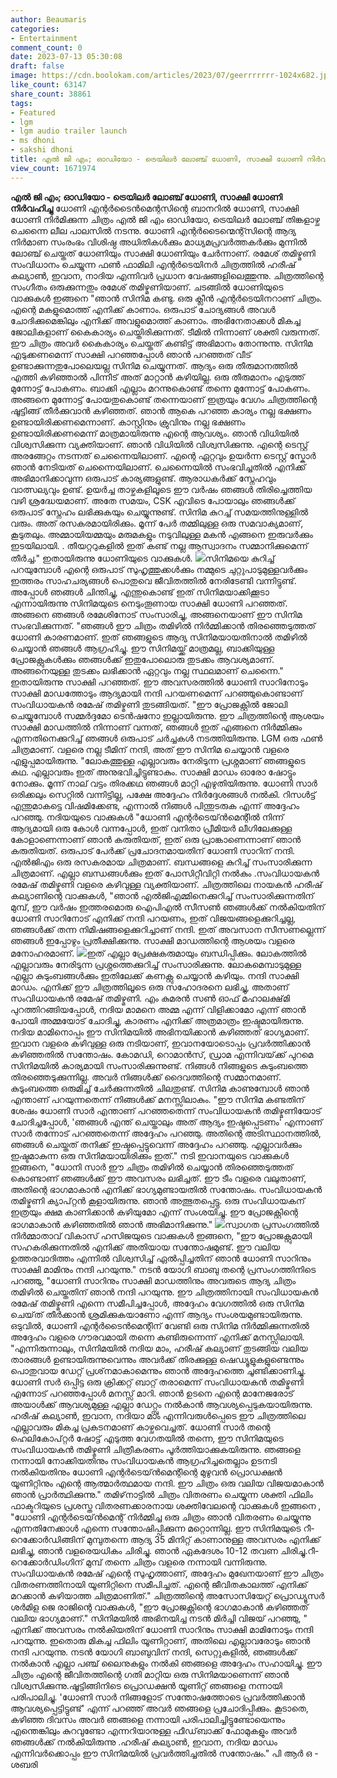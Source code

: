```yaml
---
author: Beaumaris
categories:
- Entertainment
comment_count: 0
date: 2023-07-13 05:30:08
draft: false
image: https://cdn.boolokam.com/articles/2023/07/geerrrrrrr-1024x682.jpg
like_count: 63147
share_count: 38861
tags:
- Featured
- lgm
- lgm audio trailer launch
- ms dhoni
- sakshi dhoni
title: എൽ ജി എം; ഓഡിയോ - ട്രെയിലർ ലോഞ്ച് ധോണി, സാക്ഷി ധോണി നിർവഹിച്ചു
view_count: 1671974
---
```


**എൽ ജി എം; ഓഡിയോ - ട്രെയിലർ ലോഞ്ച് ധോണി, സാക്ഷി ധോണി നിർവഹിച്ചു** ധോണി എന്റർടൈൻമെന്റസിന്റെ ബാനറിൽ ധോണി, സാക്ഷി ധോണി നിർമിക്കുന്ന ചിത്രം എൽ ജി എം ഓഡിയോ, ട്രെയിലർ ലോഞ്ച് തിങ്കളാഴ്ച ചെന്നൈ ലീല പാലസിൽ നടന്നു. ധോണി എന്റർടൈന്മെന്റ്സിന്റെ ആദ്യ നിർമാണ സംരംഭം വിശിഷ്ഠ അധിതികൾക്കും മാധ്യമപ്രവർത്തകർക്കും മുന്നിൽ ലോഞ്ച് ചെയ്തത് ധോണിയും സാക്ഷി ധോണിയും ചേർന്നാണ്. രമേശ് തമിഴ്മണി സംവിധാനം ചെയ്യുന്ന ഫൺ ഫാമിലി എന്റർടെയിനർ ചിത്രത്തിൽ ഹരീഷ് കല്യാൺ, ഇവാന, നാദിയ എന്നിവർ പ്രധാന വേഷങ്ങളിലെത്തുന്നു. ചിത്രത്തിന്റെ സംഗീതം ഒരുക്കുന്നതും രമേശ് തമിഴ്മണിയാണ്. [](https://cdn.boolokam.com/articles/2023/07/geerrr.jpg) ചടങ്ങിൽ ധോണിയുടെ വാക്കുകൾ ഇങ്ങനെ "ഞാൻ സിനിമ കണ്ടു. ഒരു ക്ലീൻ എന്റർടെയിനറാണ് ചിത്രം. എന്റെ മകളുമൊത്ത് എനിക്ക് കാണാം. ഒരുപാട് ചോദ്യങ്ങൾ അവൾ ചോദിക്കുമെങ്കിലും എനിക്ക് അവളുമൊത്ത് കാണാം. അഭിനേതാക്കൾ മികച്ച ജോലികളാണ് കൈകാര്യം ചെയ്തിരിക്കുന്നത്. ടീമിൽ നിന്നാണ് ശക്തി വരുന്നത്. ഈ ചിത്രം അവർ കൈകാര്യം ചെയ്തത് കണ്ടിട്ട് അഭിമാനം തോന്നുന്നു. സിനിമ എടുക്കണമെന്ന് സാക്ഷി പറഞ്ഞപ്പോൾ ഞാൻ പറഞ്ഞത് വീട് ഉണ്ടാക്കുന്നതുപോലെയല്ല സിനിമ ചെയ്യുന്നത്. ആദ്യം ഒരു തീരുമാനത്തിൽ എത്തി കഴിഞ്ഞാൽ പിന്നീട് അത് മാറ്റാൻ കഴിയില്ല. ഒരു തീരുമാനം എടുത്ത്‌ മുന്നോട്ട് പോകണം. ബാക്കി എല്ലാം മറന്നുകൊണ്ട് തന്നെ മുന്നോട്ട് പോകണം. അങ്ങനെ മുന്നോട്ട് പോയതുകൊണ്ട് തന്നെയാണ് ഇത്രയും വേഗം ചിത്രത്തിന്റെ ഷൂട്ടിങ്ങ് തീർക്കുവാൻ കഴിഞ്ഞത്. ഞാൻ ആകെ പറഞ്ഞ കാര്യം നല്ല ഭക്ഷണം ഉണ്ടായിരിക്കണമെന്നാണ്. കാസ്റ്റിനും ക്രുവിനും നല്ല ഭക്ഷണം ഉണ്ടായിരിക്കണമെന്ന് മാത്രമായിരുന്നു എന്റെ ആവശ്യം. ഞാൻ വിധിയിൽ വിശ്വസിക്കുന്ന വ്യക്തിയാണ്. ഞാൻ വിധിയിൽ വിശ്വസിക്കുന്നു. എന്റെ ടെസ്റ്റ് അരങ്ങേറ്റം നടന്നത് ചെന്നൈയിലാണ്. എന്റെ ഏറ്റവും ഉയർന്ന ടെസ്റ്റ് സ്കോർ ഞാൻ നേടിയത് ചെന്നൈയിലാണ്. ചെന്നൈയിൽ സംഭവിച്ചതിൽ എനിക്ക് അഭിമാനിക്കാവുന്ന ഒരുപാട് കാര്യങ്ങളുണ്ട്. ആരാധകർക്ക് സ്നേഹവും വാത്സല്യവും ഉണ്ട്. ഉയർച്ച താഴ്ചകളിലൂടെ ഈ വർഷം ഞങ്ങൾ തിരിച്ചെത്തിയ വഴി ശ്രദ്ധേയമാണ്. അതേ സമയം, CSK എവിടെ പോയാലും ഞങ്ങൾക്ക് ഒരുപാട് സ്നേഹം ലഭിക്കുകയും ചെയ്യുന്നുണ്ട്. സിനിമ കുറച്ച് സമയത്തിനുള്ളിൽ വരും. അത് രസകരമായിരിക്കും. മൂന്ന് പേർ തമ്മിലുള്ള ഒരു സമവാക്യമാണ്, കൂടുതലും. അമ്മായിയമ്മയും മരുമകളും നടുവിലുള്ള മകൻ എങ്ങനെ ഇരുവർക്കും ഇടയിലായി. . തീയറ്ററുകളിൽ ഇത് കണ്ട് നല്ല ആസ്വാദനം സമ്മാനിക്കുമെന്ന് തീർച്ച." ഇതായിരുന്നു ധോണിയുടെ വാക്കുകൾ. [![](https://cdn.boolokam.com/articles/2023/07/geerrrrrrr-1024x682.jpg)](https://cdn.boolokam.com/articles/2023/07/geerrrrrrr.jpg)സിനിമയെ കുറിച്ച് പറയുമ്പോൾ എന്റെ ഒരുപാട് സുഹൃത്തുക്കൾക്കും നമ്മുടെ ചുറ്റുപാടുമുള്ളവർക്കും ഇത്തരം സാഹചര്യങ്ങൾ പൊതുവെ ജീവിതത്തിൽ നേരിടേണ്ടി വന്നിട്ടുണ്ട്. അപ്പോൾ ഞങ്ങൾ ചിന്തിച്ചു, എന്തുകൊണ്ട് ഇത് സിനിമയാക്കിക്കൂടാ എന്നായിരുന്നു സിനിമയുടെ നെടുംതൂണായ സാക്ഷി ധോണി പറഞ്ഞത്. അങ്ങനെ ഞങ്ങൾ രമേശിനോട് സംസാരിച്ചു, അങ്ങനെയാണ് ഈ സിനിമ സംഭവിക്കുന്നത്. "ഞങ്ങൾ ഈ ചിത്രം തമിഴിൽ നിർമ്മിക്കാൻ തിരഞ്ഞെടുത്തത് ധോണി കാരണമാണ്. ഇത് ഞങ്ങളുടെ ആദ്യ സിനിമയായതിനാൽ തമിഴിൽ ചെയ്യാൻ ഞങ്ങൾ ആഗ്രഹിച്ചു. ഈ സിനിമയ്ക്ക് മാത്രമല്ല, ബാക്കിയുള്ള പ്രോജക്റ്റുകൾക്കും ഞങ്ങൾക്ക് ഇതുപോലൊരു തുടക്കം ആവശ്യമാണ്. അങ്ങനെയുള്ള തുടക്കം ലഭിക്കാൻ ഏറ്റവും നല്ല സ്ഥലമാണ് ചെന്നൈ." ഇതായിരുന്നു സാക്ഷി പറഞ്ഞത്. ഈ അവസരത്തിൽ ധോണി സാറിനോടും സാക്ഷി മാഡത്തോടും ആദ്യമായി നന്ദി പറയണമെന്ന് പറഞ്ഞുകൊണ്ടാണ് സംവിധായകൻ രമേഷ് തമിഴ്മണി തുടങ്ങിയത്. "ഈ പ്രോജക്റ്റിൽ ജോലി ചെയ്യുമ്പോൾ സമ്മർദ്ദമോ ടെൻഷനോ ഇല്ലായിരുന്നു. ഈ ചിത്രത്തിന്റെ ആശയം സാക്ഷി മാഡത്തിൽ നിന്നാണ് വന്നത്, ഞങ്ങൾ ഇത് എങ്ങനെ നിർമ്മിക്കും എന്നതിനെക്കുറിച്ച് ഞങ്ങൾ ഒരുപാട് ചർച്ചകൾ നടത്തിയിരുന്നു. LGM ഒരു ഫൺ ചിത്രമാണ്. വളരെ നല്ല ടീമിന് നന്ദി, അത് ഈ സിനിമ ചെയ്യാൻ വളരെ എളുപ്പമായിരുന്നു. "ലോകത്തുള്ള എല്ലാവരും നേരിടുന്ന പ്രശ്നമാണ് ഞങ്ങളുടെ കഥ. എല്ലാവരും ഇത് അനുഭവിച്ചിട്ടുണ്ടാകും. സാക്ഷി മാഡം ഓരോ ഷോട്ടും നോക്കും. മൂന്ന് നാല് വട്ടം തിരക്കഥ ഞങ്ങൾ മാറ്റി എഴുതിയിരുന്നു. ധോണി സാർ ഒരിക്കലും സെറ്റിൽ വന്നിട്ടില്ല, പക്ഷേ അദ്ദേഹം നിർദ്ദേശങ്ങൾ നൽകി. റിസൾട്ട് എന്തുമാകട്ടെ വിഷമിക്കേണ്ട, എന്നാൽ നിങ്ങൾ പിന്തുടരുക എന്ന് അദ്ദേഹം പറഞ്ഞു. നദിയയുടെ വാക്കുകൾ "ധോണി എന്റർടെയ്ൻമെന്റിൽ നിന്ന് ആദ്യമായി ഒരു കോൾ വന്നപ്പോൾ, ഇത് വനിതാ പ്രീമിയർ ലീഗിലേക്കുള്ള കോളാണെന്നാണ് ഞാൻ കരുതിയത്, ഇത് ഒരു പ്രാങ്കാണെന്നാണ് ഞാൻ കരുതിയത്. ഒരുപാട് പേർക്ക് പ്രചോദനമായതിന് ധോണി സാറിന് നന്ദി. എൽജിഎം ഒരു രസകരമായ ചിത്രമാണ്. ബന്ധങ്ങളെ കുറിച്ച് സംസാരിക്കുന്ന ചിത്രമാണ്. എല്ലാ ബന്ധങ്ങൾക്കും ഇത് പോസിറ്റീവിറ്റി നൽകും .സംവിധായകൻ രമേഷ് തമിഴ്മണി വളരെ കഴിവുള്ള വ്യക്തിയാണ്. ചിത്രത്തിലെ നായകൻ ഹരീഷ് കല്യാണിന്റെ വാക്കുകൾ, "ഞാൻ എൽ‌ജി‌എമ്മിനെക്കുറിച്ച് സംസാരിക്കുന്നതിന് മുമ്പ്, ഈ വർഷം ഇത്തരമൊരു ഐ‌പി‌എൽ സീസൺ ഞങ്ങൾക്ക് നൽകിയതിന് ധോണി സാറിനോട് എനിക്ക് നന്ദി പറയണം, ഇത് വിജയങ്ങളെക്കുറിച്ചല്ല, ഞങ്ങൾക്ക് തന്ന നിമിഷങ്ങളെക്കുറിച്ചാണ് നന്ദി. ഇത് അവസാന സീസണല്ലെന്ന് ഞങ്ങൾ ഇപ്പോഴും പ്രതീക്ഷിക്കുന്നു. സാക്ഷി മാഡത്തിന്റെ ആശയം വളരെ മനോഹരമാണ്. [![](https://cdn.boolokam.com/articles/2023/07/gwghhh-1024x683.jpg)](https://cdn.boolokam.com/articles/2023/07/gwghhh.jpg)ഇത് എല്ലാ പ്രേക്ഷകരുമായും ബന്ധിപ്പിക്കും. ലോകത്തിൽ എല്ലാവരും നേരിടുന്ന പ്രശ്നത്തെക്കുറിച്ച് സംസാരിക്കുന്നു. ലോകമെമ്പാടുമുള്ള എല്ലാ കുടുംബങ്ങൾക്കും ഇതിലേക്ക് കണക്റ്റു ചെയ്യാൻ കഴിയും. നന്ദി സാക്ഷി മാഡം. എനിക്ക് ഈ ചിത്രത്തിലൂടെ ഒരു സഹോദരനെ ലഭിച്ചു, അതാണ് സംവിധായകൻ രമേഷ് തമിഴ്മണി. എം കുമരൻ സൺ ഓഫ് മഹാലക്ഷ്‌മി പുറത്തിറങ്ങിയപ്പോൾ, നദിയ മാമനെ അമ്മ എന്ന് വിളിക്കാമോ എന്ന് ഞാൻ പോയി അമ്മയോട് ചോദിച്ചു, കാരണം എനിക്ക് അത്രമാത്രം ഇഷ്ടമായിരുന്നു. നദിയ മാമിനൊപ്പം ഈ സിനിമയിൽ അഭിനയിക്കാൻ കഴിഞ്ഞത് ഭാഗ്യമാണ്. ഇവാന വളരെ കഴിവുള്ള ഒരു നടിയാണ്, ഇവാനയോടൊപ്പം പ്രവർത്തിക്കാൻ കഴിഞ്ഞതിൽ സന്തോഷം. കോമഡി, റൊമാൻസ്, ഡ്രാമ എന്നിവയ്‌ക്ക് പുറമെ സിനിമയിൽ കാര്യമായി സംസാരിക്കുന്നുണ്ട്. നിങ്ങൾ നിങ്ങളുടെ കുടുംബത്തെ തിരഞ്ഞെടുക്കുന്നില്ല. അവർ നിങ്ങൾക്ക് ദൈവത്തിന്റെ സമ്മാനമാണ്. കുടുംബത്തെ ഒരുമിച്ച് ചേർക്കുന്നതിൽ ചിലതുണ്ട്. സിനിമ കാണുമ്പോൾ ഞാൻ എന്താണ് പറയുന്നതെന്ന് നിങ്ങൾക്ക് മനസ്സിലാകും. "ഈ സിനിമ കണ്ടതിന് ശേഷം ധോണി സാർ എന്താണ് പറഞ്ഞതെന്ന് സംവിധായകൻ തമിഴ്മണിയോട് ചോദിച്ചപ്പോൾ, 'ഞങ്ങൾ എന്ത് ചെയ്താലും അത് ആദ്യം ഇഷ്ടപ്പെടണം' എന്നാണ് സാർ തന്നോട് പറഞ്ഞതെന്ന് അദ്ദേഹം പറഞ്ഞു. അതിന്റെ അടിസ്ഥാനത്തിൽ, ഞങ്ങൾ ചെയ്തത് തനിക്ക് ഇഷ്ടപ്പെട്ടുവെന്ന് അദ്ദേഹം പറഞ്ഞു. എല്ലാവർക്കും ഇഷ്ടമാകുന്ന ഒരു സിനിമയായിരിക്കും ഇത്." നടി ഇവാനയുടെ വാക്കുകൾ ഇങ്ങനെ, "ധോനി സാർ ഈ ചിത്രം തമിഴിൽ ചെയ്യാൻ തിരഞ്ഞെടുത്തത് കൊണ്ടാണ് ഞങ്ങൾക്ക് ഈ അവസരം ലഭിച്ചത്. ഈ ടീം വളരെ വലുതാണ്, അതിന്റെ ഭാഗമാകാൻ എനിക്ക് ഭാഗ്യമുണ്ടായതിൽ സന്തോഷം. സംവിധായകൻ തമിഴ്മണി ക്യാപ്റ്റൻ കൂളായിരുന്നു. ഞാൻ അത്ഭുതപ്പെട്ടു. ഒരു സംവിധായകന് ഇത്രയും ക്ഷമ കാണിക്കാൻ കഴിയുമോ എന്ന് സംശയിച്ചു. ഈ പ്രോജക്റ്റിന്റെ ഭാഗമാകാൻ കഴിഞ്ഞതിൽ ഞാൻ അഭിമാനിക്കുന്നു." [![](https://cdn.boolokam.com/articles/2023/07/h3hhhh-819x1024.jpg)](https://cdn.boolokam.com/articles/2023/07/h3hhhh.jpg)സ്വാഗത പ്രസംഗത്തിൽ നിർമ്മാതാവ് വികാസ് ഹസിജയുടെ വാക്കുകൾ ഇങ്ങനെ, "ഈ പ്രോജക്റ്റുമായി സഹകരിക്കുന്നതിൽ എനിക്ക് അതിയായ സന്തോഷമുണ്ട്. ഈ വലിയ ഉത്തരവാദിത്തം എന്നിൽ വിശ്വസിച്ച് ഏൽപ്പിച്ചതിന് ഞാൻ ധോണി സാറിനും സാക്ഷി മാമിനും നന്ദി പറയുന്നു." നടൻ യോഗി ബാബു തന്റെ പ്രസംഗത്തിനിടെ പറഞ്ഞു, "ധോണി സാറിനും സാക്ഷി മാഡത്തിനും അവരുടെ ആദ്യ ചിത്രം തമിഴിൽ ചെയ്തതിന് ഞാൻ നന്ദി പറയുന്നു. ഈ ചിത്രത്തിനായി സംവിധായകൻ രമേഷ് തമിഴ്മണി എന്നെ സമീപിച്ചപ്പോൾ, അദ്ദേഹം വേഗത്തിൽ ഒരു സിനിമ ചെയ്‌ത്‌ തീർക്കാൻ ശ്രമിക്കുകയാണോ എന്ന് ആദ്യം സംശയമുണ്ടായിരുന്നു. ഒടുവിൽ, ധോണി എന്റർടൈൻമെന്റിന് വേണ്ടി ഒരു സിനിമ നിർമ്മിക്കുന്നതിൽ അദ്ദേഹം വളരെ ഗൗരവമായി തന്നെ കണ്ടിരുന്നെന്ന് എനിക്ക് മനസ്സിലായി. "എന്നിരുന്നാലും, സിനിമയിൽ നദിയ മാം, ഹരീഷ് കല്യാണ് തുടങ്ങിയ വലിയ താരങ്ങൾ ഉണ്ടായിരുന്നുവെന്നും അവർക്ക് തിരക്കുള്ള ഷെഡ്യൂളുകളുണ്ടെന്നും പൊതുവായ ഡേറ്റ് പ്രശ്‌നമാകാമെന്നും ഞാൻ അദ്ദേഹത്തെ ചൂണ്ടിക്കാണിച്ചു. ധോണി സർ ഒപ്പിട്ട ഒരു ക്രിക്കറ്റ് ബാറ്റ് തരാമെന്ന് സംവിധായകൻ തമിഴ്മണി എന്നോട് പറഞ്ഞപ്പോൾ മനസ്സ് മാറി. ഞാൻ ഉടനെ എന്റെ മാനേജരോട് അയാൾക്ക് ആവശ്യമുള്ള എല്ലാ ഡേറ്റ്സും നൽകാൻ ആവശ്യപ്പെടുകയായിരുന്നു. ഹരീഷ് കല്യാൺ, ഇവാന, നദിയാ മാം എന്നിവരുൾപ്പെടെ ഈ ചിത്രത്തിലെ എല്ലാവരും മികച്ച പ്രകടനമാണ് കാഴ്ചവെച്ചത്. ധോണി സാർ തന്റെ ഹെലികോപ്റ്റർ ഷോട്ട് എടുത്ത വേഗതയിൽ തന്നെ, ഈ സിനിമയുടെ സംവിധായകൻ തമിഴ്മണി ചിത്രീകരണം പൂർത്തിയാക്കുകയിരുന്നു. ഞങ്ങളെ നന്നായി നോക്കിയതിനും സംവിധായകൻ ആഗ്രഹിച്ചതെല്ലാം ഉടനടി നൽകിയതിനും ധോണി എന്റർടെയ്ൻമെന്റിന്റെ മുഴുവൻ പ്രൊഡക്ഷൻ യൂണിറ്റിനും എന്റെ ആത്മാർത്ഥമായ നന്ദി. ഈ ചിത്രം ഒരു വലിയ വിജയമാകാൻ ഞാൻ പ്രാർത്ഥിക്കുന്നു." തമിഴ്‌നാട്ടിൽ ചിത്രം വിതരണം ചെയ്യുന്ന ശക്തി ഫിലിം ഫാക്ടറിയുടെ പ്രശസ്ത വിതരണക്കാരനായ ശക്തിവേലന്റെ വാക്കുകൾ ഇങ്ങനെ , "ധോണി എന്റർടെയ്ൻമെന്റ് നിർമ്മിച്ച ഒരു ചിത്രം ഞാൻ വിതരണം ചെയ്യുന്നു എന്നതിനേക്കാൾ എന്നെ സന്തോഷിപ്പിക്കുന്ന മറ്റൊന്നില്ല. ഈ സിനിമയുടെ റീ-റെക്കോർഡിങ്ങിന് മുമ്പുതന്നെ ആദ്യ 35 മിനിറ്റ് കാണാനുള്ള അവസരം എനിക്ക് ലഭിച്ചു, ഞാൻ വളരെയധികം ചിരിച്ചു. ഞാൻ ഏകദേശം 10-12 തവണ ചിരിച്ചു.റീ-റെക്കോർഡിംഗിന് മുമ്പ് തന്നെ ചിത്രം വളരെ നന്നായി വന്നിരുന്നു. സംവിധായകൻ രമേഷ് എന്റെ സുഹൃത്താണ്, അദ്ദേഹം മുഖേനയാണ് ഈ ചിത്രം വിതരണത്തിനായി യൂണിറ്റിനെ സമീപിച്ചത്. എന്റെ ജീവിതകാലത്ത് എനിക്ക് മറക്കാൻ കഴിയാത്ത ചിത്രമാണിത്." ചിത്രത്തിന്റെ അസോസിയേറ്റ് പ്രൊഡ്യൂസർ ശർമിള ജെ രാജിന്റെ വാക്കുകൾ, "ഈ പ്രോജക്റ്റിന്റെ ഭാഗമാകാൻ കഴിഞ്ഞത് വലിയ ഭാഗ്യമാണ്." സിനിമയിൽ അഭിനയിച്ച നടൻ മിർച്ചി വിജയ് പറഞ്ഞു, " എനിക്ക് അവസരം നൽകിയതിന് ധോണി സാറിനും സാക്ഷി മാമിനോടും നന്ദി പറയുന്നു. ഇതൊരു മികച്ച ഫിലിം യൂണിറ്റാണ്, അതിലെ എല്ലാവരോടും ഞാൻ നന്ദി പറയുന്നു. നടൻ യോഗി ബാബുവിന് നന്ദി, സെറ്റുകളിൽ, ഞങ്ങൾക്ക് നൽകാൻ എല്ലാ പഞ്ച് ലൈനുകളും നൽകി ഞങ്ങളെ അദ്ദേഹം സഹായിച്ചു. ഈ ചിത്രം എന്റെ ജീവിതത്തിന്റെ ഗതി മാറ്റിയ ഒരു സിനിമയാണെന്ന് ഞാൻ വിശ്വസിക്കുന്നു.ഷൂട്ടിങ്ങിനിടെ പ്രൊഡക്ഷൻ യൂണിറ്റ് ഞങ്ങളെ നന്നായി പരിപാലിച്ചു. 'ധോണി സാർ നിങ്ങളോട് സന്തോഷത്തോടെ പ്രവർത്തിക്കാൻ ആവശ്യപ്പെട്ടിട്ടുണ്ട്' എന്ന് പറഞ്ഞ് അവർ ഞങ്ങളെ പ്രചോദിപ്പിക്കും. കൂടാതെ, കഴിഞ്ഞ ദിവസം അവർ ഞങ്ങളെ നന്നായി പരിപാലിച്ചിട്ടുണ്ടോയെന്നും എന്തെങ്കിലും കുറവുണ്ടോ എന്നറിയാനുള്ള ഫീഡ്‌ബാക്ക് ഫോമുകളും അവർ ഞങ്ങൾക്ക് നൽകിയിരുന്നു .ഹരീഷ് കല്യാൺ, ഇവാന, നദിയ മാഡം എന്നിവർക്കൊപ്പം ഈ സിനിമയിൽ പ്രവർത്തിച്ചതിൽ സന്തോഷം." പി ആർ ഒ - ശബരി